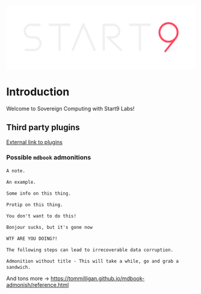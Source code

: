![](./assets/img/modernLogoWide.png)

# Introduction
Welcome to Sovereign Computing with Start9 Labs!

## Third party plugins

[External link to plugins](https://github.com/rust-lang/mdBook/wiki/Third-party-plugins)

### Possible `mdbook` admonitions

```admonish
A note.
```

```admonish example
An example.
```

```admonish info
Some info on this thing.
```

```admonish tip
Protip on this thing.
```

```admonish warning
You don't want to do this!
```

```admonish bug
Bonjour sucks, but it's gone now
```

```admonish danger
WTF ARE YOU DOING?!
```

```admonish warning title="Custom, i.e. -> POSSIBLE DATA LOSS"
The following steps can lead to irrecoverable data corruption.
```

```admonish success title=""
Admonition without title - This will take a while, go and grab a sandwich.
```

And tons more -> https://tommilligan.github.io/mdbook-admonish/reference.html